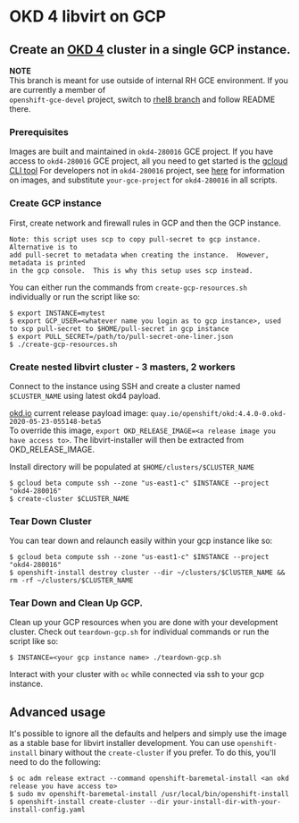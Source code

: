 # OKD 4 libvirt on GCP

## Create an [OKD 4](https://www.okd.io) cluster in a single GCP instance.    

**NOTE**      
This branch is meant for use outside of internal RH GCE environment.  If you are currently a member of    
`openshift-gce-devel` project, switch to [rhel8 branch](https://github.com/ironcladlou/openshift4-libvirt-gcp/tree/rhel8) and follow README there.


### Prerequisites

Images are built and maintained in `okd4-280016` GCE project.  If you have access to `okd4-280016` GCE project,
all you need to get started is the [gcloud CLI tool](https://cloud.google.com/sdk/docs/downloads-yum)
For developers not in `okd4-280016` project, see [here](https://github.com/ironcladlou/openshift4-libvirt-gcp/blob/centos8-okd4/IMAGES.md)
for information on images, and substitute `your-gce-project` for `okd4-280016` in all scripts. 

### Create GCP instance

First, create network and firewall rules in GCP and then the GCP instance.
```
Note: this script uses scp to copy pull-secret to gcp instance.  Alternative is to
add pull-secret to metadata when creating the instance.  However, metadata is printed
in the gcp console.  This is why this setup uses scp instead. 
```
You can either run the commands from `create-gcp-resources.sh` individually or run the script like so:

```shell
$ export INSTANCE=mytest
$ export GCP_USER=<whatever name you login as to gcp instance>, used to scp pull-secret to $HOME/pull-secret in gcp instance
$ export PULL_SECRET=/path/to/pull-secret-one-liner.json
$ ./create-gcp-resources.sh
```

### Create nested libvirt cluster - 3 masters, 2 workers

Connect to the instance using SSH and create a cluster named `$CLUSTER_NAME` using latest okd4 payload.    

[okd.io](https://www.okd.io/) current release payload image: `quay.io/openshift/okd:4.4.0-0.okd-2020-05-23-055148-beta5`      
To override this image, `export OKD_RELEASE_IMAGE=<a release image you have access to>`.  The libvirt-installer will then be
extracted from OKD_RELEASE_IMAGE.

Install directory will be populated at `$HOME/clusters/$CLUSTER_NAME`

```shell
$ gcloud beta compute ssh --zone "us-east1-c" $INSTANCE --project "okd4-280016"
$ create-cluster $CLUSTER_NAME
```

### Tear Down Cluster

You can tear down and relaunch easily within your gcp instance like so:
```shell
$ gcloud beta compute ssh --zone "us-east1-c" $INSTANCE --project "okd4-280016"
$ openshift-install destroy cluster --dir ~/clusters/$ClUSTER_NAME && rm -rf ~/clusters/$CLUSTER_NAME
```

### Tear Down and Clean Up GCP.

Clean up your GCP resources when you are done with your development cluster.
Check out `teardown-gcp.sh` for individual commands or run the script like so:
```shell
$ INSTANCE=<your gcp instance name> ./teardown-gcp.sh
```

Interact with your cluster with `oc` while connected via ssh to your gcp instance. 

## Advanced usage

It's possible to ignore all the defaults and helpers and simply use the image as a stable base for libvirt installer development.
You can use `openshift-install` binary without the `create-cluster` if you prefer. 
To do this, you'll need to do the following:
```
$ oc adm release extract --command openshift-baremetal-install <an okd release you have access to>
$ sudo mv openshift-baremetal-install /usr/local/bin/openshift-install
$ openshift-install create-cluster --dir your-install-dir-with-your-install-config.yaml
```
